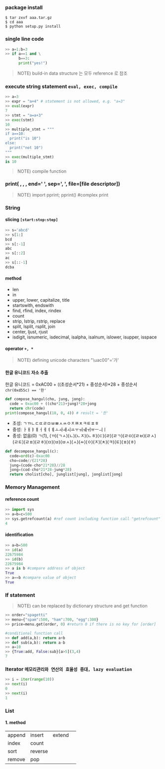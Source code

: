 ### package install
~~~
$ tar zxvf aaa.tar.gz
$ cd aaa
$ python setup.py install
~~~

### single line code
~~~python
>> a=1;b=3
>> if a==1 and \
      b==3:
      print("yes!")
~~~

> NOTE) build-in data structure 는 모두 reference 로 참조 

### execute string statement ``` eval, exec, compile ``` 
~~~python
>> a=3
>> expr = "a+4" # statement is not allowed, e.g. "a=3"
>> eval(expr)
7
>> stmt = "a=a+3"
>> exec(stmt)
10
>> multiple_stmt = """
if a==10:
  print("is 10")
else:
  print("not 10") 
"""
>> exec(multiple_stmt)
is 10
~~~
> NOTE) compile function 

### print( , , , end=' ', sep=', ', file=[file descriptor])
> NOTE) import pprint; pprint() #complex print 

### String
#### slicing ``` [start:stop:step] ```
~~~python
>> s='abcd'
>> s[1:]
bcd
>> s[:-1]
abc
>> s[::2]
ac
>> s[::-1]
dcba
~~~
#### method 
* len
* in
* upper, lower, capitalize, title
* startswith, endswith
* find, rfind, index, rindex
* count
* strip, lstrip, rstrip, replace
* split, lsplit, rsplit, join 
* center, ljust, rjust
* isdigit, isnumeric, isdecimal, isalpha, isalnum, islower, isupper, isspace
#### operator ``` +, * ```
> NOTE) defining unicode characters "\uac00"='가'
#### 한글 유니코드 자소 추출
한글 유니코드 = 0xAC00 + ((초성순서*21) + 중성순서)*28 + 종성순서
``` chr(0xd55c) == '한' ```
~~~python
def compose_hangul(cho, jung, jong):
  code = 0xac00 + ((cho*21)+jung)*28+jong
  return chr(code)
print(compose_hangul(18, 0, 4)) # result = '한'
~~~

* 초성: ㄱㄲㄴㄷㄸㄹㅁㅂㅃㅅㅆㅇㅈㅉㅊㅋㅌㅍㅎ
* 중성: ㅏㅐㅑㅒㅓㅔㅕㅖㅗㅘㅙㅚㅛㅜㅝㅞㅟㅠㅡㅢㅣ
* 종성: 없음(0) ㄱ(1), (ㄲ)(ㄱㅅ)(ㄴ)(ㄴㅈ)(ㄴㅎ)(ㄷ)(ㄹ)(ㄹㄱ)(ㄹㅁ)(ㄹㅂ)(ㄹㅅ)(ㄹㅌ)(ㄹㅍ)(ㄹㅎ)(ㅁ)(ㅂ)(ㅂㅅ)(ㅅ)(ㅆ)(ㅇ)(ㅈ)(ㅊ)(ㅋ)(ㅌ)(ㅍ)(ㅎ)
~~~python
def decompose_hangul(c):
  code=ord(c)-0xac00
  cho=code//(21*28)
  jung=(code-cho*21*28)//28
  jong=(cod-cho*21*28-jung*28)
  return cholist[cho], junglist[jung], jonglist[jong]
~~~


### Memory Management
#### reference count
~~~python
>> import sys
>> a=b=c=500
>> sys.getrefcount(a) #ref count including function call "getrefcount" (actual reference = return value - 1)
4 
~~~
#### identification
~~~python
>> a=b=500
>> id(a)
22675984
>> id(b)
22675984
>> a is b #compare address of object
True
>> a==b #compare value of object
True
~~~

### If statement
> NOTE) can be replaced by dictionary structure and get function
~~~python
>> order="spagetti"
>> menu={"spam":500, "ham":700, "egg":300}
>> price=menu.get(order, 0) #return 0 if there is no key for [order]
~~~
~~~python
#conditional function call
>> def add(a,b): return a+b
>> def sub(a,b): return a-b
>> a=10
>> {True:add, False:sub}[a>5](3,4)
7
~~~

### Iterator ``` 메모리관리와 연산의 효율성 증대, lazy evaluation ``` 
~~~python
>> i = iter(range(10))
>> next(i)
0
>> next(i)
1
~~~
### List
#### 1. method
| | | | |
|-|-|-|-|
|append|insert|extend||
|index|count|||
|sort|reverse|||
|remove|pop|||
